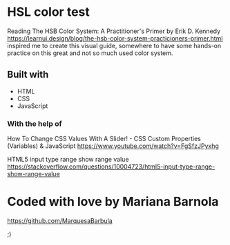 # HSL color test

Reading The HSB Color System: A Practitioner's Primer by Erik D. Kennedy
https://learnui.design/blog/the-hsb-color-system-practicioners-primer.html
inspired me to create this visual guide,
somewhere to have some hands-on practice on this great and not so much used color system.


## Built with

* HTML
* CSS
* JavaScript


### With the help of

How To Change CSS Values With A Slider! - CSS Custom Properties (Variables) & JavaScript
https://www.youtube.com/watch?v=FgSfzJPyxhg

HTML5 input type range show range value
https://stackoverflow.com/questions/10004723/html5-input-type-range-show-range-value


# Coded with love by Mariana Barnola
https://github.com/MarquesaBarbula

;)

